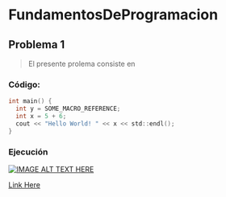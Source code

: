 # FundamentosDeProgramacion

## Problema 1 
>El presente prolema consiste en 

### Código:

```c
int main() {
  int y = SOME_MACRO_REFERENCE;
  int x = 5 + 6;
  cout << "Hello World! " << x << std::endl();
}
```

### Ejecución
[![IMAGE ALT TEXT HERE](https://img.youtube.com/vi/rtkQoiVPM9M/0.jpg)](https://www.youtube.com/watch?v=rtkQoiVPM9M)

[Link Here](https://youtu.be/rtkQoiVPM9M)
